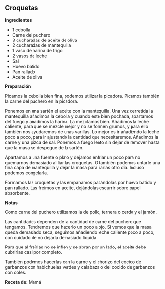## Croquetas

**Ingredientes**

- 1 cebolla
- Carne del puchero
- 3 cucharadas de aceite de oliva
- 2 cucharadas de mantequilla
- 1 vaso de harina de trigo
- 2 vasos de leche
- Sal
- Huevo batido
- Pan rallado
- Aceite de oliva

**Preparación**

Picamos la cebolla bien fina, podemos utilizar la picadora. Picamos también la carne del puchero en la picadora.

Ponemos en una sartén el aceite con la mantequilla. Una vez derretida la mantequilla añadimos la cebolla y cuando esté bien pochada, apartamos del fuego y añadimos la harina. La mezclamos bien. Añadimos la leche caliente, para que se mezcle mejor y no se formen grumos, y para ello también nos ayudaremos de unas varillas. Lo mejor es ir añadiendo la leche poco a poco, para ir ajustando la cantidad que necesitaremos. Añadimos la carne y una pizca de sal. Ponemos a fuego lento sin dejar de remover hasta que la masa se despegue de la sartén.

Apartamos a una fuente o plato y dejamos enfriar un poco para no quemarnos demasiado al liar las croquetas. O también podemos untarle una fina capa de mantequilla y dejar la masa para liarlas otro día. Incluso podemos congelarla.

Formamos las croquetas y las empanamos pasándolas por huevo batido y pan rallado. Las freímos en aceite, dejándolas escurrir sobre papel absorbente.

**Notas**

Como carne del puchero utilizamos la de pollo, ternera o cerdo y el jamón.

Las cantidades dependen de la cantidad de carne del puchero que tengamos. Tendremos que hacerlo un poco a ojo. Si vemos que la masa queda demasiado seca, seguimos añadiendo leche caliente poco a poco, con cuidado de no dejarla demasiado líquida.

Para que al freírlas no se inflen y se abran por un lado, el aceite debe cubrirlas casi por completo.

También podemos hacerlas con la carne y el chorizo del cocido de garbanzos con habichuelas verdes y calabaza o del cocido de garbanzos con coles.

**Receta de:** Mamá
